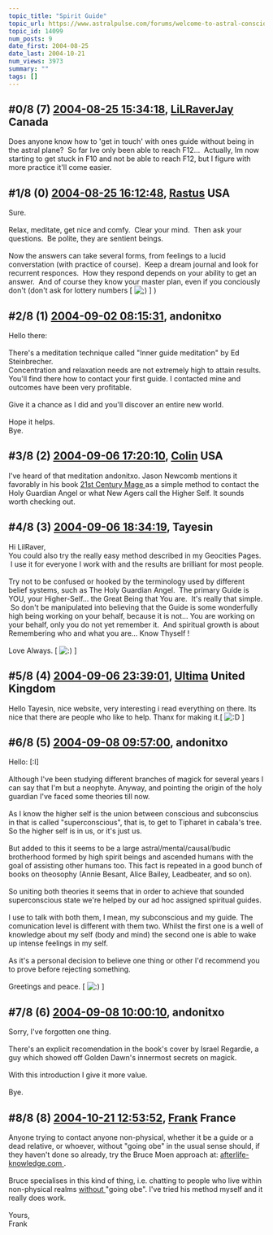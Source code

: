 ```yaml
---
topic_title: "Spirit Guide"
topic_url: https://www.astralpulse.com/forums/welcome-to-astral-consciousness!/spirit-guide-14099
topic_id: 14099
num_posts: 9
date_first: 2004-08-25
date_last: 2004-10-21
num_views: 3973
summary: ""
tags: []
---
```


## \#0/8 (7) [2004-08-25 15:34:18](https://www.astralpulse.com/forums/index.php?msg=128979), [LiLRaverJay](https://www.astralpulse.com/forums/profile/?u=6708) Canada ##
<section>
Does anyone know how to 'get in touch' with ones guide without being in the astral plane?  So far Ive only been able to reach F12...  Actually, Im now starting to get stuck in F10 and not be able to reach F12, but I figure with more practice it'll come easier.
</section>

## \#1/8 (0) [2004-08-25 16:12:48](https://www.astralpulse.com/forums/index.php?msg=111262), [Rastus](https://www.astralpulse.com/forums/profile/?u=6268) USA ##
<section>
Sure.
<br>
<br>
Relax, meditate, get nice and comfy.  Clear your mind.  Then ask your questions.  Be polite, they are sentient beings.
<br>
<br>
Now the answers can take several forms, from feelings to a lucid converstation (with practice of course).  Keep a dream journal and look for recurrent responces.  How they respond depends on your ability to get an answer.  And of course they know your master plan, even if you conciously don't (don't ask for lottery numbers [
<img alt=";)" class="smiley" src="https://www.astralpulse.com/forums/Smileys/fugue/wink.png" title="Wink"/>
] )
</section>

## \#2/8 (1) [2004-09-02 08:15:31](https://www.astralpulse.com/forums/index.php?msg=112391), andonitxo  ##
<section>
Hello there:
<br>
<br>
There's a meditation technique called "Inner guide meditation" by Ed Steinbrecher.
<br>
Concentration and relaxation needs are not extremely high to attain results.
<br>
You'll find there how to contact your first guide. I contacted mine and outcomes have been very profitable.
<br>
<br>
Give it a chance as I did and you'll discover an entire new world.
<br>
<br>
Hope it helps.
<br>
Bye.
</section>

## \#3/8 (2) [2004-09-06 17:20:10](https://www.astralpulse.com/forums/index.php?msg=112860), [Colin](https://www.astralpulse.com/forums/profile/?u=4526) USA ##
<section>
I've heard of that meditation andonitxo. Jason Newcomb mentions it favorably in his book
<u>
 21st Century Mage
</u>
as a simple method to contact the Holy Guardian Angel or what New Agers call the Higher Self. It sounds worth checking out.
</section>

## \#4/8 (3) [2004-09-06 18:34:19](https://www.astralpulse.com/forums/index.php?msg=112874), Tayesin  ##
<section>
Hi LilRaver,
<br>
You could also try the really easy method described in my Geocities Pages.  I use it for everyone I work with and the results are brilliant for most people.
<br>
<br>
Try not to be confused or hooked by the terminology used by different belief systems, such as The Holy Guardian Angel.  The primary Guide is YOU, your Higher-Self... the Great Being that You are.  It's really that simple.  So don't be manipulated into believing that the Guide is some wonderfully high being working on your behalf, because it is not... You are working on your behalf, only you do not yet remember it.  And spiritual growth is about Remembering who and what you are... Know Thyself !
<br>
<br>
Love Always. [
<img alt=":)" class="smiley" src="https://www.astralpulse.com/forums/Smileys/fugue/smiley.png" title="Smiley"/>
]
</section>

## \#5/8 (4) [2004-09-06 23:39:01](https://www.astralpulse.com/forums/index.php?msg=112895), [Ultima](https://www.astralpulse.com/forums/profile/?u=6829) United Kingdom ##
<section>
Hello Tayesin, nice website, very interesting i read everything on there. Its nice that there are people who like to help. Thanx for making it.[
<img alt=":D" class="smiley" src="https://www.astralpulse.com/forums/Smileys/fugue/cheesy.png" title="Cheesy"/>
]
</section>

## \#6/8 (5) [2004-09-08 09:57:00](https://www.astralpulse.com/forums/index.php?msg=113060), andonitxo  ##
<section>
Hello: [:I]
<br>
<br>
Although I've been studying different branches of magick for several years I can say that I'm but a neophyte. Anyway, and pointing the origin of the holy guardian I've faced some theories till now.
<br>
<br>
As I know the higher self is the union between conscious and subconscius in that is called "superconscious", that is, to get to Tipharet in cabala's tree. So the higher self is in us, or it's just us.
<br>
<br>
But added to this it seems to be a large astral/mental/causal/budic brotherhood formed by high spirit beings and ascended humans with the goal of assisting other humans too. This fact is repeated in a good bunch of books on theosophy (Annie Besant, Alice Bailey, Leadbeater, and so on).
<br>
<br>
So uniting both theories it seems that in order to achieve that sounded superconscious state we're helped by our ad hoc assigned spiritual guides.
<br>
<br>
I use to talk with both them, I mean, my subconscious and my guide. The comunication level is different with them two. Whilst the first one is a well of knowledge about my self (body and mind) the second one is able to wake up intense feelings in my self.
<br>
<br>
As it's a personal decision to believe one thing or other I'd recommend you to prove before rejecting something.
<br>
<br>
Greetings and peace. [
<img alt=":)" class="smiley" src="https://www.astralpulse.com/forums/Smileys/fugue/smiley.png" title="Smiley"/>
]
<br>
</section>

## \#7/8 (6) [2004-09-08 10:00:10](https://www.astralpulse.com/forums/index.php?msg=113061), andonitxo  ##
<section>
Sorry, I've forgotten one thing.
<br>
<br>
There's an explicit recomendation in the book's cover by Israel Regardie, a guy which showed off Golden Dawn's innermost secrets on magick.
<br>
<br>
With this introduction I give it more value.
<br>
<br>
Bye.
</section>

## \#8/8 (8) [2004-10-21 12:53:52](https://www.astralpulse.com/forums/index.php?msg=130985), [Frank](https://www.astralpulse.com/forums/profile/?u=359) France ##
<section>
Anyone trying to contact anyone non-physical, whether it be a guide or a dead relative, or whoever, without "going obe" in the usual sense should, if they haven't done so already, try the Bruce Moen approach at:
<a class="bbc_link" href="https://www.astralpulse.com/forums///afterlife-knowledge.com" rel="noopener" target="_blank">
 afterlife-knowledge.com
</a>
.
<br>
<br>
Bruce specialises in this kind of thing, i.e. chatting to people who live within non-physical realms
<u>
 without
</u>
"going obe". I've tried his method myself and it really does work.
<br>
<br>
Yours,
<br>
Frank
</section>